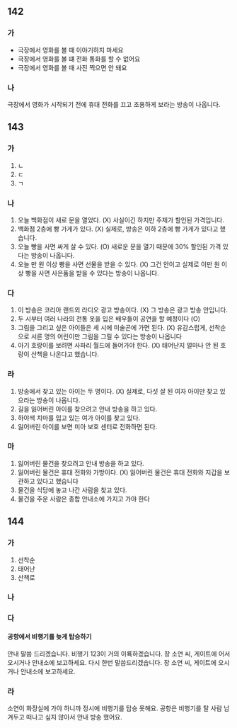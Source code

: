 ## 142
### 가
* 극장에서 영화를 볼 때 이야기하지 마세요
* 극장에서 영화를 볼 떄 전화 통화를 할 수 없어요
* 극장에서 영화를 볼 때 사진 찍으면 안 돼요
### 나
극장에서 영화가 시작되기 전에 휴대 전화를 끄고 조용하게 보라는 방송이 나옵니다.
## 143
### 가
1. ㄴ
2. ㄷ
3. ㄱ
### 나
1. 오늘 백화점이 새로 문을 열었다. 
	(X) 사실이긴 하지만 주제가 할인된 가격입니다.
2. 백화점 2층에 빵 가게가 있다. 
	(X) 실제로, 방송은 이하 2층에 빵 가게가 있다고 했습니다.
3. 오늘 빵을 사면 싸게 살 수 있다. 
	(O) 새로운 문을 열기 때문에 30% 할인된 가격 있다는 방송이 나옵니다. 
1. 오늘 만 원 이상 빵을 사면 선물을 받을 수 있다. 
	(X) 그건 안이고 실제로 이만 원 이상 빵을 사면 사은품을 받을 수 있다는 방송이 나옵니다.
### 다
1. 이 방송은 코리아 랜드외 라디오 광고 방송이다. 
	(X) 그 방송은 광고 방송 안입니다.
1. 두 시부터 여러 나라의 전통 옷을 입은 배우들이 공연을 할 예정이다 (O) 
2. 그림을 그리고 싶은 아이들은 세 시에 미술곤에 가면 된다. 
	(X) 유감스럽게, 선착순으로 서른 명의 어린이만 그림을 그릴 수 있다는 방송이 나옵니다
1. 아기 호랑이를 보려면 사파리 월드에 들어가야 한다. 
	(X) 태어난지 얼마나 안 된 호랑이 산책을 나온다고 했습니다.
### 라
1. 방송에서 찾고 있는 아이는 두 명이다.
	(X) 실제로, 다섯 살 된 여자 아이만 찾고 있으라는 방송이 나옵니다.
1. 길을 잃어버린 아이를 찾으려고 안내 방송을 하고 있다.
2. 하야색 치마를 입고 있는 여가 아이를 찾고 있다.
3. 잃어버린 아이를 보면 미아 보호 센터로 전화하면 된다.
### 마
1. 잃어버린 물건을 찾으려고 안내 방송을 하고 있다.
2. 잃어버린 물건은 휴대 전화와 가방이다.
	(X) 잃어버린 물건은 휴대 전화와 지갑을 보관하고 있다고 했습니다
1. 물건을 식당에 놓고 나간 사람을 찾고 있다.
2. 물건을 주운 사람은 종합 안내소에 가지고 가야 한다
## 144
### 가
1. 선착순
2. 태어난
3. 산책로
### 나

### 다
#### 공항에서 비행기를 늦게 탑승하기
안내 말씀 드리겠습니다. 비행기 123이 거의 이룍하겠습니다. 장 소연 씨, 게이트에 어서 오시거나 안내소에 보고하세요. 다시 한번 말씀드리겠습니다. 장 소연 씨, 게이트에 오시거나 안내소에 보고하세요.
### 라
소연이 화장실에 가야 하니까 정시에 비행기를 탑승 못해요. 공항은 비행기를 탈 사람 남겨두고 떠나고 싶지 않아서 안내 방송 했어요.
